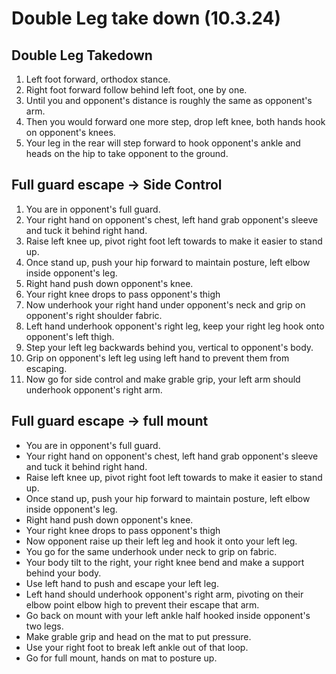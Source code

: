 # Double Leg take down (10.3.24)

## Double Leg Takedown

1. Left foot forward, orthodox stance.
2. Right foot forward follow behind left foot, one by one.
3. Until you and opponent's distance is roughly the same as opponent's arm.
4. Then you would forward one more step, drop left knee, both hands hook on opponent's knees.
5. Your leg in the rear will step forward to hook opponent's ankle and heads on the hip to take opponent to the ground.

## Full guard escape -> Side Control

1. You are in opponent's full guard.
2. Your right hand on opponent's chest, left hand grab opponent's sleeve and tuck it behind right hand.
3. Raise left knee up, pivot right foot left towards to make it easier to stand up.
4. Once stand up, push your hip forward to maintain posture, left elbow inside opponent's leg.
5. Right hand push down opponent's knee.
6. Your right knee drops to pass opponent's thigh
7. Now underhook your right hand under opponent's neck and grip on opponent's right shoulder fabric.
8. Left hand underhook opponent's right leg, keep your right leg hook onto opponent's left thigh.
9. Step your left leg backwards behind you, vertical to opponent's body.
10. Grip on opponent's left leg using left hand to prevent them from escaping.
11. Now go for side control and make grable grip, your left arm should underhook opponent's right arm.

## Full guard escape -> full mount

* You are in opponent's full guard.
* Your right hand on opponent's chest, left hand grab opponent's sleeve and tuck it behind right hand.
* Raise left knee up, pivot right foot left towards to make it easier to stand up.
* Once stand up, push your hip forward to maintain posture, left elbow inside opponent's leg.
* Right hand push down opponent's knee.
* Your right knee drops to pass opponent's thigh
* Now opponent raise up their left leg and hook it onto your left leg.
* You go for the same underhook under neck to grip on fabric.
* Your body tilt to the right, your right knee bend and make a support behind your body.
* Use left hand to push and escape your left leg.
* Left hand should underhook opponent's right arm, pivoting on their elbow point elbow high to prevent their escape that arm.
* Go back on mount with your left ankle half hooked inside opponent's two legs.
* Make grable grip and head on the mat to put pressure.
* Use your right foot to break left ankle out of that loop.
* Go for full mount, hands on mat to posture up.



